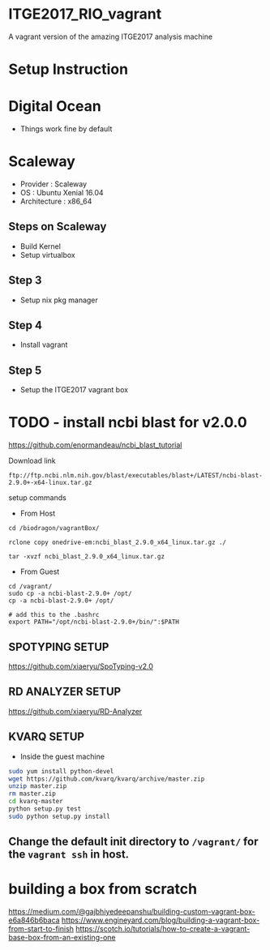# ITGE2017_RIO_vagrant
A vagrant version of the amazing ITGE2017 analysis machine




# Setup Instruction

# Digital Ocean
- Things work fine by default

# Scaleway
- Provider : Scaleway
- OS : Ubuntu Xenial 16.04 
- Architecture : x86_64

## Steps on Scaleway
- Build Kernel
- Setup virtualbox

## Step 3
- Setup nix pkg manager

## Step 4
- Install vagrant 

## Step 5
- Setup the ITGE2017 vagrant box




# TODO  - install ncbi blast for v2.0.0

https://github.com/enormandeau/ncbi_blast_tutorial

Download link
```
ftp://ftp.ncbi.nlm.nih.gov/blast/executables/blast+/LATEST/ncbi-blast-2.9.0+-x64-linux.tar.gz
```

setup commands

- From Host
```
cd /biodragon/vagrantBox/

rclone copy onedrive-em:ncbi_blast_2.9.0_x64_linux.tar.gz ./

tar -xvzf ncbi_blast_2.9.0_x64_linux.tar.gz 

```
- From Guest

```
cd /vagrant/
sudo cp -a ncbi-blast-2.9.0+ /opt/
cp -a ncbi-blast-2.9.0+ /opt/

# add this to the .bashrc
export PATH="/opt/ncbi-blast-2.9.0+/bin/":$PATH

```
## SPOTYPING SETUP


https://github.com/xiaeryu/SpoTyping-v2.0

## RD ANALYZER SETUP

https://github.com/xiaeryu/RD-Analyzer


## KVARQ SETUP

- Inside the guest machine 

```sh
sudo yum install python-devel 
wget https://github.com/kvarq/kvarq/archive/master.zip
unzip master.zip
rm master.zip
cd kvarq-master
python setup.py test
sudo python setup.py install

```

## Change the default init directory to `/vagrant/` for the `vagrant ssh` in host.



# building a box from scratch
https://medium.com/@gajbhiyedeepanshu/building-custom-vagrant-box-e6a846b6baca
https://www.engineyard.com/blog/building-a-vagrant-box-from-start-to-finish
https://scotch.io/tutorials/how-to-create-a-vagrant-base-box-from-an-existing-one

